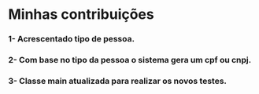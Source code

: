 # Minhas contribuições

### 1- Acrescentado tipo de pessoa.

### 2- Com base no tipo da pessoa o sistema gera um cpf ou cnpj.

### 3- Classe main atualizada para realizar os novos testes.